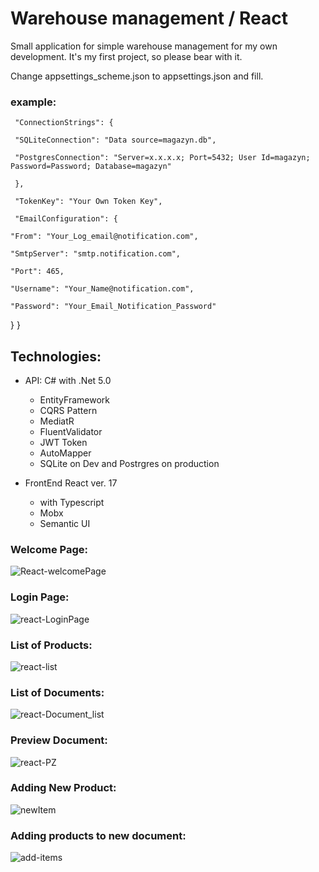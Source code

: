 # Warehouse management / React

Small application for simple warehouse management for my own development.
It's my first project, so please bear with it.

Change appsettings_scheme.json to appsettings.json and fill.

### example:

     "ConnectionStrings": {
  
     "SQLiteConnection": "Data source=magazyn.db",
  
     "PostgresConnection": "Server=x.x.x.x; Port=5432; User Id=magazyn; Password=Password; Database=magazyn"
  
     },

     "TokenKey": "Your Own Token Key",
  
     "EmailConfiguration": {
  
    "From": "Your_Log_email@notification.com",
    
    "SmtpServer": "smtp.notification.com",
    
    "Port": 465,
    
    "Username": "Your_Name@notification.com",
    
    "Password": "Your_Email_Notification_Password"
    
  }
}


## Technologies:
* API: C# with .Net 5.0
  * EntityFramework
  * CQRS Pattern
  * MediatR
  * FluentValidator
  * JWT Token
  * AutoMapper
  * SQLite on Dev and Postrgres on production
  
* FrontEnd React ver. 17 
  * with Typescript
  * Mobx
  * Semantic UI

### Welcome Page:
![React-welcomePage](https://user-images.githubusercontent.com/76518461/225254379-f8bfce87-e1e4-4570-a364-5230f2318589.png)

### Login Page:
![react-LoginPage](https://user-images.githubusercontent.com/76518461/225254777-815603af-f705-4394-b606-6f4098007418.png)

### List of Products:
![react-list](https://user-images.githubusercontent.com/76518461/225254969-651e431e-05d8-4338-85d6-a170837ea916.png)

### List of Documents:
![react-Document_list](https://user-images.githubusercontent.com/76518461/225255082-1a281404-c653-4048-a20f-19a959746a03.png)

### Preview Document:
![react-PZ](https://user-images.githubusercontent.com/76518461/225255309-5acd117d-c36c-4aaa-b06c-427af42f7652.png)

### Adding New Product:
![newItem](https://user-images.githubusercontent.com/76518461/225255547-599c049b-4c15-4c24-9e3e-bd6c3060bad4.png)

### Adding products to new document:
![add-items](https://user-images.githubusercontent.com/76518461/225255671-16fc44c9-d454-454c-b38f-6e2698b14c88.png)




